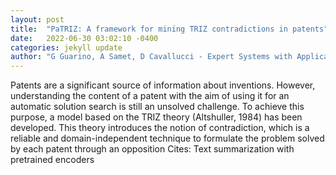 ```yaml
---
layout: post
title:  "PaTRIZ: A framework for mining TRIZ contradictions in patents"
date:   2022-06-30 03:02:10 -0400
categories: jekyll update
author: "G Guarino, A Samet, D Cavallucci - Expert Systems with Applications, 2022"
---
```

Patents are a significant source of information about inventions. However, understanding the content of a patent with the aim of using it for an automatic solution search is still an unsolved challenge. To achieve this purpose, a model based on the TRIZ theory (Altshuller, 1984) has been developed. This theory introduces the notion of contradiction, which is a reliable and domain-independent technique to formulate the problem solved by each patent through an opposition  Cites: Text summarization with pretrained encoders